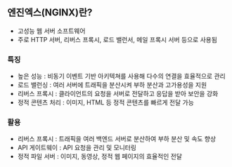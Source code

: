 ## 엔진엑스(NGINX)란?
- 고성능 웹 서버 소프트웨어
- 주로 HTTP 서버, 리버스 프록시, 로드 밸런서, 메일 프록시 서버 등으로 사용됨

### 특징
- 높은 성능 : 비동기 이벤트 기반 아키텍쳐를 사용해 다수의 연결을 효율적으로 관리
- 로드 밸런싱 : 여러 서버에 트래픽을 분산시켜 부하 분산과 고가용성을 지원
- 리버스 프록시 : 클라이언트의 요청을 서버로 전달하고 응답을 받아 보안을 강화
- 정적 콘텐츠 처리 : 이미지, HTML 등 정적 콘텐츠를 빠르게 전달 가능

### 활용
- 리버스 프록시 : 트래픽을 여러 백엔드 서버로 분산하여 부하 분산 및 속도 향상
- API 게이트웨이 : API 요청을 관리 및 모니터링
- 정적 파일 서버 : 이미지, 동영상, 정적 웹 페이지의 효율적인 전달
